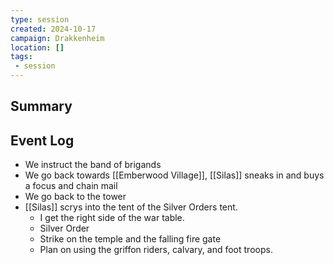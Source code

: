 ```yaml
---
type: session
created: 2024-10-17
campaign: Drakkenheim
location: []
tags:
 - session
---
```



## Summary

## Event Log

- We instruct the band of brigands
- We go back towards [[Emberwood Village]], [[Silas]] sneaks in and buys a focus and chain mail
- We go back to the tower
- [[Silas]] scrys into the tent of the Silver Orders tent.
	- I get the right side of the war table. 
	- Silver Order
	- Strike on the temple and the falling fire gate
	- Plan on using the griffon riders, calvary, and foot troops.
